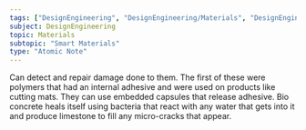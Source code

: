 ```yaml
---
tags: ["DesignEngineering", "DesignEngineering/Materials", "DesignEngineering/Materials/Textiles", "DesignEngineering/Materials/SmartMaterials"]
subject: DesignEngineering
topic: Materials
subtopic: "Smart Materials"
type: "Atomic Note"
---
```


Can detect and repair damage done to them. The first of these were polymers that had an internal adhesive and were used on products like cutting mats. They can use embedded capsules that release adhesive. Bio concrete heals itself using bacteria that react with any water that gets into it and produce limestone to fill any micro-cracks that appear.